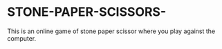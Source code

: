 # STONE-PAPER-SCISSORS-
This is an online game of stone paper scissor where you play against the computer.
